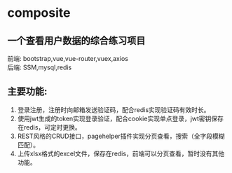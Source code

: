 # composite
## 一个查看用户数据的综合练习项目  
前端: bootstrap,vue,vue-router,vuex,axios  
后端: SSM,mysql,redis  

## 主要功能:
1. 登录注册，注册时向邮箱发送验证码，配合redis实现验证码有效时长。
2. 使用jwt生成的token实现登录验证，配合cookie实现单点登录，jwt密钥保存在redis，可定时更换。
3. REST风格的CRUD接口，pagehelper插件实现分页查看，搜索（全字段模糊匹配）。
4. 上传xlsx格式的excel文件，保存在redis，前端可以分页查看，暂时没有其他功能。
